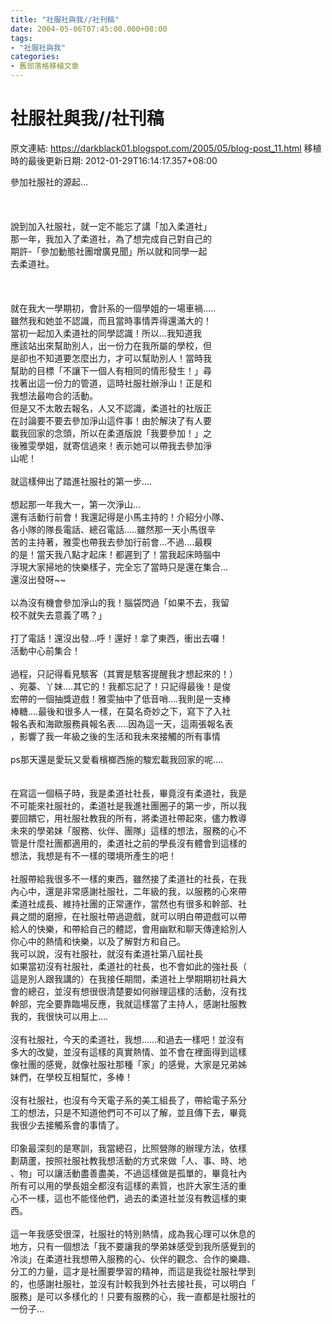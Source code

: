 ```yaml
---
title: "社服社與我//社刊稿"
date: 2004-05-06T07:45:00.000+08:00
tags: 
- "社服社與我"
categories:
- 舊部落格移植文章
---
```


# 社服社與我//社刊稿

原文連結: https://darkblack01.blogspot.com/2005/05/blog-post_11.html
移植時的最後更新日期: 2012-01-29T16:14:17.357+08:00

參加社服社的源起…<br /><br /><br /><br />說到加入社服社，就一定不能忘了講「加入柔道社」<br />那一年，我加入了柔道社，為了想完成自己對自己的<br />期許-「參加動態社團增廣見聞」所以就和同學一起<br />去柔道社。<br /><br /><a name='more'></a><br /><br />就在我大一學期初，會計系的一個學姐的一場車禍.....<br />雖然我和她並不認識，而且當時事情弄得還滿大的！<br />當初一起加入柔道社的同學認識！所以...我知道我<br />應該站出來幫助別人，出一份力在我所屬的學校，但<br />是卻也不知道要怎麼出力，才可以幫助別人！當時我<br />幫助的目標「不讓下一個人有相同的情形發生！」尋<br />找著出這一份力的管道，這時社服社辦淨山！正是和<br />我想法最吻合的活動。<br />但是又不太敢去報名，人又不認識，柔道社的社版正<br />在討論要不要去參加淨山這件事！由於解決了有人要<br />載我回家的念頭，所以在柔道版說「我要參加！」之<br />後雅雯學姐，就寄信過來！表示她可以帶我去參加淨<br />山呢！<br /><br />就這樣伸出了踏進社服社的第一步….<br /><br />想起那一年我大一，第一次淨山…<br />還有活動行前會！我還記得是小馬主持的！介紹分小隊、<br />各小隊的隊長電話、總召電話.....雖然那一天小馬很辛<br />苦的主持著，雅雯也帶我去參加行前會…不過....最糗<br />的是！當天我八點才起床！都遲到了！當我起床時腦中<br />浮現大家掃地的快樂樣子，完全忘了當時只是還在集合…<br />還沒出發呀~~<br /><br />以為沒有機會參加淨山的我！腦袋閃過「如果不去，我留<br />校不就失去意義了嗎？」<br /><br />打了電話！還沒出發...呼！還好！拿了東西，衝出去囉！<br />活動中心前集合！<br /><br />過程，只記得看見駭客（其實是駭客提醒我才想起來的！）<br />、宛蓁、丫妹....其它的！我都忘記了！只記得最後！是俊<br />宏帶的一個抽獎遊戲！雅雯抽中了低音哨....我則是一支棒<br />棒糖....最後和很多人一樣，在莫名奇妙之下，寫下了入社<br />報名表和海歐服務員報名表.....因為這一天，這兩張報名表<br />，影響了我一年級之後的生活和我未來接觸的所有事情<br /><br />ps那天還是愛玩又愛看檳榔西施的駿宏載我回家的呢....<br /><br /><br />在寫這一個稿子時，我是柔道社社長，畢竟沒有柔道社，我是<br />不可能來社服社的，柔道社是我進社團圈子的第一步，所以我<br />要回饋它，用社服社教我的所有，將柔道社帶起來，儘力教導<br />未來的學弟妹「服務、伙伴、團隊」這樣的想法，服務的心不<br />管是什麼社團都適用的，柔道社之前的學長沒有體會到這樣的<br />想法，我想是有不一樣的環境所產生的吧！<br /><br />社服帶給我很多不一樣的東西，雖然接了柔道社的社長，在我<br />內心中，還是非常感謝社服社，二年級的我，以服務的心來帶<br />柔道社成長、維持社團的正常運作，當然也有很多和幹部、社<br />員之間的磨擦，在社服社帶過遊戲，就可以明白帶遊戲可以帶<br />給人的快樂，和帶給自己的體認，會用幽默和聊天傳達給別人<br />你心中的熱情和快樂，以及了解對方和自己。<br />我可以說，沒有社服社，就沒有柔道社第八屆社長<br />如果當初沒有社服社，柔道社的社長，也不會如此的強社長（<br />這是別人跟我講的）在我接任期間，柔道社上學期期初社員大<br />會的總召，並沒有想很很清楚要如何辦理這樣的活動，沒有找<br />幹部，完全要靠臨場反應，我就這樣當了主持人，感謝社服教<br />我的，我很快可以用上….<br /><br />沒有社服社，今天的柔道社，我想……和過去一樣吧！並沒有<br />多大的改變，並沒有這樣的真實熱情、並不會在裡面得到這樣<br />像社團的感覺，就像社服社那種「家」的感覺，大家是兄弟姊<br />妹們，在學校互相幫忙，多棒！<br /><br />沒有社服社，也沒有今天電子系的美工組長了，帶給電子系分<br />工的想法，只是不知道他們可不可以了解，並且傳下去，畢竟<br />我很少去接觸系會的事情了。<br /><br />印象最深刻的是寒訓，我當總召，比照營隊的辦理方法，依樣<br />劃葫蘆，按照社服社教我想活動的方式來做「人、事、時、地<br />、物」可以讓活動盡善盡美，不過這樣做是孤單的，畢竟社內<br />所有可以用的學長姐全都沒有這樣的素質，也許大家生活的重<br />心不一樣，這也不能怪他們，過去的柔道社並沒有教這樣的東<br />西。<br /><br />這一年我感受很深，社服社的特別熱情，成為我心理可以休息的<br />地方，只有一個想法「我不要讓我的學弟妹感受到我所感覺到的<br />冷淡」在柔道社我想帶入服務的心、伙伴的觀念、合作的樂趣、<br />分工的力量，這才是社團要學習的精神，而這是我從社服社學到<br />的，也感謝社服社，並沒有計較我到外社去接社長，可以明白「<br />服務」是可以多樣化的！只要有服務的心，我一直都是社服社的<br />一份子…
